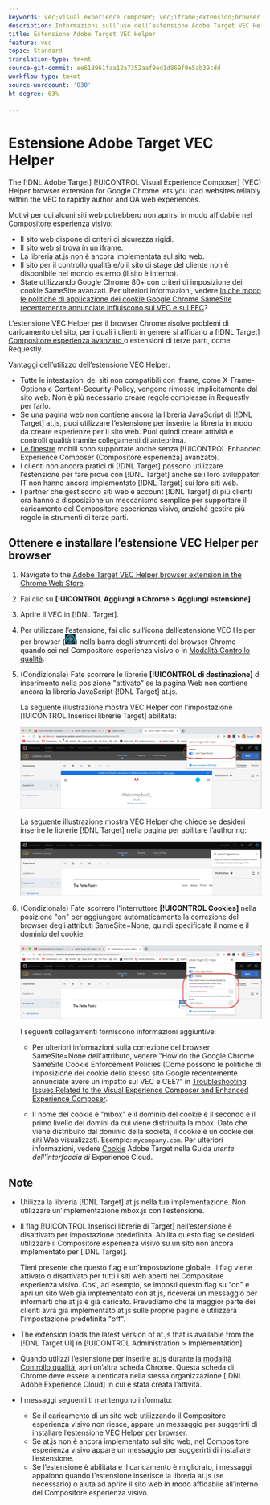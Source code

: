 ```yaml
---
keywords: vec;visual experience composer; vec;iframe;extension;browser
description: Informazioni sull’uso dell’estensione Adobe Target VEC Helper per il browser per caricare i siti web in modo affidabile all’interno del Compositore esperienza visivo per creare ed effettuare il controllo qualità sulle esperienze.
title: Estensione Adobe Target VEC Helper
feature: vec
topic: Standard
translation-type: tm+mt
source-git-commit: ee618961faa12a7352aaf9ed1d869f9e5ab39cdd
workflow-type: tm+mt
source-wordcount: '830'
ht-degree: 63%

---
```



# Estensione Adobe Target VEC Helper

The [!DNL Adobe Target] [!UICONTROL Visual Experience Composer] (VEC) Helper browser extension for Google Chrome lets you load websites reliably within the VEC to rapidly author and QA web experiences.

Motivi per cui alcuni siti web potrebbero non aprirsi in modo affidabile nel Compositore esperienza visivo:

* Il sito web dispone di criteri di sicurezza rigidi.
* Il sito web si trova in un iframe.
* La libreria at.js non è ancora implementata sul sito web.
* Il sito per il controllo qualità e/o il sito di stage del cliente non è disponibile nel mondo esterno (il sito è interno).
* State utilizzando Google Chrome 80+ con criteri di imposizione dei cookie SameSite avanzati. Per ulteriori informazioni, vedere [In che modo le politiche di applicazione dei cookie Google Chrome SameSite recentemente annunciate influiscono sul VEC e sul EEC](/help/c-experiences/c-visual-experience-composer/r-troubleshoot-composer/issues-related-to-the-visual-experience-composer-vec-and-enhanced-experience-composer-eec.md#samesite)?

L’estensione VEC Helper per il browser Chrome risolve problemi di caricamento del sito, per i quali i clienti in genere si affidano a [!DNL Target] [Compositore esperienza avanzato ](/help/administrating-target/visual-experience-composer-set-up.md#eec) o estensioni di terze parti, come Requestly.

Vantaggi dell’utilizzo dell’estensione VEC Helper:

* Tutte le intestazioni dei siti non compatibili con iframe, come X-Frame-Options e Content-Security-Policy, vengono rimosse implicitamente dal sito web. Non è più necessario creare regole complesse in Requestly per farlo.
* Se una pagina web non contiene ancora la libreria JavaScript di [!DNL Target] at.js, puoi utilizzare l’estensione per inserire la libreria in modo da creare esperienze per il sito web. Puoi quindi creare attività e controlli qualità tramite collegamenti di anteprima.
* [Le finestre](/help/c-experiences/c-visual-experience-composer/mobile-viewports.md) mobili sono supportate anche senza [!UICONTROL Enhanced Experience Composer (Compositore esperienza] avanzato).
* I clienti non ancora pratici di [!DNL Target] possono utilizzare l’estensione per fare prove con [!DNL Target] anche se i loro sviluppatori IT non hanno ancora implementato [!DNL Target] sui loro siti web.
* I partner che gestiscono siti web e account [!DNL Target] di più clienti ora hanno a disposizione un meccanismo semplice per supportare il caricamento del Compositore esperienza visivo, anziché gestire più regole in strumenti di terze parti.

## Ottenere e installare l’estensione VEC Helper per browser

1. Navigate to the [Adobe Target VEC Helper browser extension in the Chrome Web Store](https://chrome.google.com/webstore/detail/adobe-target-vec-helper/ggjpideecfnbipkacplkhhaflkdjagak).
1. Fai clic su **[!UICONTROL Aggiungi a Chrome > Aggiungi estensione]**.
1. Aprire il VEC in [!DNL Target].
1. Per utilizzare l’estensione, fai clic sull’icona dell’estensione VEC Helper per browser (![icona di VEC Helper](/help/c-experiences/c-visual-experience-composer/r-troubleshoot-composer/assets/vec-help-extension.png)) nella barra degli strumenti del browser Chrome quando sei nel Compositore esperienza visivo o in [Modalità Controllo qualità](/help/c-activities/c-activity-qa/activity-qa.md).
1. (Condizionale) Fate scorrere le librerie **[!UICONTROL di destinazione]** di inserimento nella posizione &quot;attivato&quot; se la pagina Web non contiene ancora la libreria JavaScript [!DNL Target] at.js.

   La seguente illustrazione mostra VEC Helper con l’impostazione [!UICONTROL Inserisci librerie Target] abilitata:

   ![VEC Helper 1](/help/c-experiences/c-visual-experience-composer/r-troubleshoot-composer/assets/vec-help-extension-1.png)

   La seguente illustrazione mostra VEC Helper che chiede se desideri inserire le librerie [!DNL Target] nella pagina per abilitare l’authoring:

   ![VEC Helper 2](/help/c-experiences/c-visual-experience-composer/r-troubleshoot-composer/assets/vec-helper.png)

1. (Condizionale) Fate scorrere l&#39;interruttore **[!UICONTROL Cookies]** nella posizione &quot;on&quot; per aggiungere automaticamente la correzione del browser degli attributi SameSite=None, quindi specificate il nome e il dominio del cookie.

   ![I cookie si attivano nell&#39;estensione del supporto VEC](/help/c-experiences/c-visual-experience-composer/r-troubleshoot-composer/assets/cookies-vec-helper.png)

   I seguenti collegamenti forniscono informazioni aggiuntive:

   * Per ulteriori informazioni sulla correzione del browser SameSite=None dell&#39;attributo, vedere &quot;How do the Google Chrome SameSite Cookie Enforcement Policies (Come possono le politiche di imposizione dei cookie dello stesso sito Google recentemente annunciate avere un impatto sul VEC e CEE?&quot; in [Troubleshooting Issues Related to the Visual Experience Composer and Enhanced Experience Composer](/help/c-experiences/c-visual-experience-composer/r-troubleshoot-composer/issues-related-to-the-visual-experience-composer-vec-and-enhanced-experience-composer-eec.md#samesite).

   * Il nome del cookie è &quot;mbox&quot; e il dominio del cookie è il secondo e il primo livello dei domini da cui viene distribuita la mbox. Dato che viene distribuito dal dominio della società, il cookie è un cookie dei siti Web visualizzati. Esempio: `mycompany.com`. Per ulteriori informazioni, vedere [Cookie](https://docs.adobe.com/content/help/en/core-services/interface/ec-cookies/cookies-target.html) Adobe Target nella Guida *utente dell&#39;interfaccia di* Experience Cloud.

## Note

* Utilizza la libreria [!DNL Target] at.js nella tua implementazione. Non utilizzare un’implementazione mbox.js con l’estensione.
* Il flag [!UICONTROL Inserisci librerie di Target] nell’estensione è disattivato per impostazione predefinita. Abilita questo flag se desideri utilizzare il Compositore esperienza visivo su un sito non ancora implementato per [!DNL Target].

   Tieni presente che questo flag è un’impostazione globale. Il flag viene attivato o disattivato per tutti i siti web aperti nel Compositore esperienza visivo. Così, ad esempio, se imposti questo flag su &quot;on&quot; e apri un sito Web già implementato con at.js, riceverai un messaggio per informarti che at.js è già caricato. Prevediamo che la maggior parte dei clienti avrà già implementato at.js sulle proprie pagine e utilizzerà l&#39;impostazione predefinita &quot;off&quot;.

* The extension loads the latest version of at.js that is available from the [!DNL Target UI] in [!UICONTROL Administration > Implementation].
* Quando utilizzi l’estensione per inserire at.js durante la [modalità Controllo qualità](/help/c-activities/c-activity-qa/activity-qa.md), apri un’altra scheda Chrome. Questa scheda di Chrome deve essere autenticata nella stessa organizzazione [!DNL Adobe Experience Cloud] in cui è stata creata l’attività.
* I messaggi seguenti ti mantengono informato:

   * Se il caricamento di un sito web utilizzando il Compositore esperienza visivo non riesce, appare un messaggio per suggerirti di installare l’estensione VEC Helper per browser.
   * Se at.js non è ancora implementato sul sito web, nel Compositore esperienza visivo appare un messaggio per suggerirti di installare l’estensione.
   * Se l’estensione è abilitata e il caricamento è migliorato, i messaggi appaiono quando l’estensione inserisce la libreria at.js (se necessario) o aiuta ad aprire il sito web in modo affidabile all’interno del Compositore esperienza visivo.

